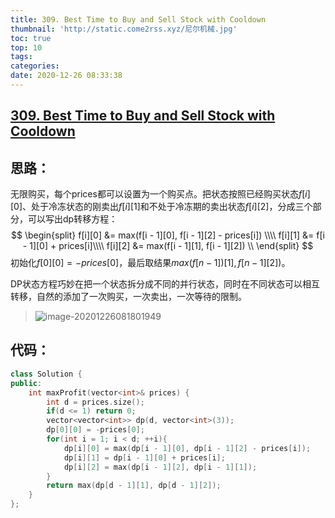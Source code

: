 ```yaml
---
title: 309. Best Time to Buy and Sell Stock with Cooldown
thumbnail: 'http://static.come2rss.xyz/尼尔机械.jpg'
toc: true
top: 10
tags:
categories:
date: 2020-12-26 08:33:38
---
```





## [309. Best Time to Buy and Sell Stock with Cooldown](https://leetcode-cn.com/problems/best-time-to-buy-and-sell-stock-with-cooldown/)

## 思路：

无限购买，每个prices都可以设置为一个购买点。把状态按照已经购买状态$f[i][0]$、处于冷冻状态的刚卖出$f[i][1]$和不处于冷冻期的卖出状态$f[i][2]$，分成三个部分，可以写出dp转移方程：
$$
\begin{split}
f[i][0] &= max(f[i - 1][0], f[i - 1][2] - prices[i]) \\\\
f[i][1] &= f[i - 1][0] + prices[i]\\\\
f[i][2] &= max(f[i - 1][1],  f[i - 1][2]) \\
\end{split}
$$
初始化$f[0][0]= -prices[0]$，最后取结果$max(f[n-1])[1], f[n-1][2])$。

DP状态方程巧妙在把一个状态拆分成不同的并行状态，同时在不同状态可以相互转移，自然的添加了一次购买，一次卖出，一次等待的限制。



<!-- more -->

>  ![image-20201226081801949](http://static.come2rss.xyz/image-20201226081801949.png)

## 代码：



```c++
class Solution {
public:
    int maxProfit(vector<int>& prices) {
        int d = prices.size(); 
        if(d <= 1) return 0;
        vector<vector<int>> dp(d, vector<int>(3));
        dp[0][0] = -prices[0];
        for(int i = 1; i < d; ++i){
            dp[i][0] = max(dp[i - 1][0], dp[i - 1][2] - prices[i]);
            dp[i][1] = dp[i - 1][0] + prices[i];
            dp[i][2] = max(dp[i - 1][2], dp[i - 1][1]);
        }
        return max(dp[d - 1][1], dp[d - 1][2]);
    }
};
```